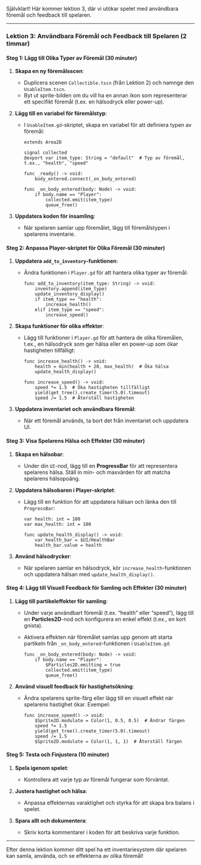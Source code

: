 Självklart! Här kommer lektion 3, där vi utökar spelet med användbara föremål och feedback till spelaren.

---

### Lektion 3: Användbara Föremål och Feedback till Spelaren (2 timmar)

#### Steg 1: Lägg till Olika Typer av Föremål (30 minuter)

1. **Skapa en ny föremålsscen**:
   - Duplicera scenen `Collectible.tscn` (från Lektion 2) och namnge den `UsableItem.tscn`.
   - Byt ut sprite-bilden om du vill ha en annan ikon som representerar ett specifikt föremål (t.ex. en hälsodryck eller power-up).

2. **Lägg till en variabel för föremålstyp**:
   - I `UsableItem.gd`-skriptet, skapa en variabel för att definiera typen av föremål:

     ```gdscript
     extends Area2D

     signal collected
     @export var item_type: String = "default"  # Typ av föremål, t.ex., "health", "speed"

     func _ready() -> void:
         body_entered.connect(_on_body_entered)

     func _on_body_entered(body: Node) -> void:
         if body.name == "Player":
             collected.emit(item_type)
             queue_free()
     ```

3. **Uppdatera koden för insamling**:
   - När spelaren samlar upp föremålet, lägg till föremålstypen i spelarens inventarie.

#### Steg 2: Anpassa Player-skriptet för Olika Föremål (30 minuter)

1. **Uppdatera `add_to_inventory`-funktionen**:
   - Ändra funktionen i `Player.gd` för att hantera olika typer av föremål:

     ```gdscript
     func add_to_inventory(item_type: String) -> void:
         inventory.append(item_type)
         update_inventory_display()
         if item_type == "health":
             increase_health()
         elif item_type == "speed":
             increase_speed()
     ```

2. **Skapa funktioner för olika effekter**:
   - Lägg till funktioner i `Player.gd` för att hantera de olika föremålen, t.ex., en hälsodryck som ger hälsa eller en power-up som ökar hastigheten tillfälligt:

     ```gdscript
     func increase_health() -> void:
         health = min(health + 20, max_health)  # Öka hälsa
         update_health_display()

     func increase_speed() -> void:
         speed *= 1.5  # Öka hastigheten tillfälligt
         yield(get_tree().create_timer(5.0).timeout)
         speed /= 1.5  # Återställ hastigheten
     ```

3. **Uppdatera inventariet och användbara föremål**:
   - När ett föremål används, ta bort det från inventariet och uppdatera UI.

#### Steg 3: Visa Spelarens Hälsa och Effekter (30 minuter)

1. **Skapa en hälsobar**:
   - Under din `UI`-nod, lägg till en **ProgressBar** för att representera spelarens hälsa. Ställ in min- och maxvärden för att matcha spelarens hälsopoäng.

2. **Uppdatera hälsobaren i Player-skriptet**:
   - Lägg till en funktion för att uppdatera hälsan och länka den till `ProgressBar`:

     ```gdscript
     var health: int = 100
     var max_health: int = 100

     func update_health_display() -> void:
         var health_bar = $UI/HealthBar
         health_bar.value = health
     ```

3. **Använd hälsodrycker**:
   - När spelaren samlar en hälsodryck, kör `increase_health`-funktionen och uppdatera hälsan med `update_health_display()`.

#### Steg 4: Lägg till Visuell Feedback för Samling och Effekter (30 minuter)

1. **Lägg till partikeleffekter för samling**:
   - Under varje användbart föremål (t.ex. “health” eller “speed”), lägg till en **Particles2D**-nod och konfigurera en enkel effekt (t.ex., en kort gnista).
   - Aktivera effekten när föremålet samlas upp genom att starta partikeln från `_on_body_entered`-funktionen i `UsableItem.gd`:

     ```gdscript
     func _on_body_entered(body: Node) -> void:
         if body.name == "Player":
             $Particles2D.emitting = true
             collected.emit(item_type)
             queue_free()
     ```

2. **Använd visuell feedback för hastighetsökning**:
   - Ändra spelarens sprite-färg eller lägg till en visuell effekt när spelarens hastighet ökar. Exempel:

     ```gdscript
     func increase_speed() -> void:
         $Sprite2D.modulate = Color(1, 0.5, 0.5)  # Ändrar färgen
         speed *= 1.5
         yield(get_tree().create_timer(5.0).timeout)
         speed /= 1.5
         $Sprite2D.modulate = Color(1, 1, 1)  # Återställ färgen
     ```

#### Steg 5: Testa och Finjustera (10 minuter)

1. **Spela igenom spelet**:
   - Kontrollera att varje typ av föremål fungerar som förväntat.

2. **Justera hastighet och hälsa**:
   - Anpassa effekternas varaktighet och styrka för att skapa bra balans i spelet.

3. **Spara allt och dokumentera**:
   - Skriv korta kommentarer i koden för att beskriva varje funktion.

---

Efter denna lektion kommer ditt spel ha ett inventariesystem där spelaren kan samla, använda, och se effekterna av olika föremål!